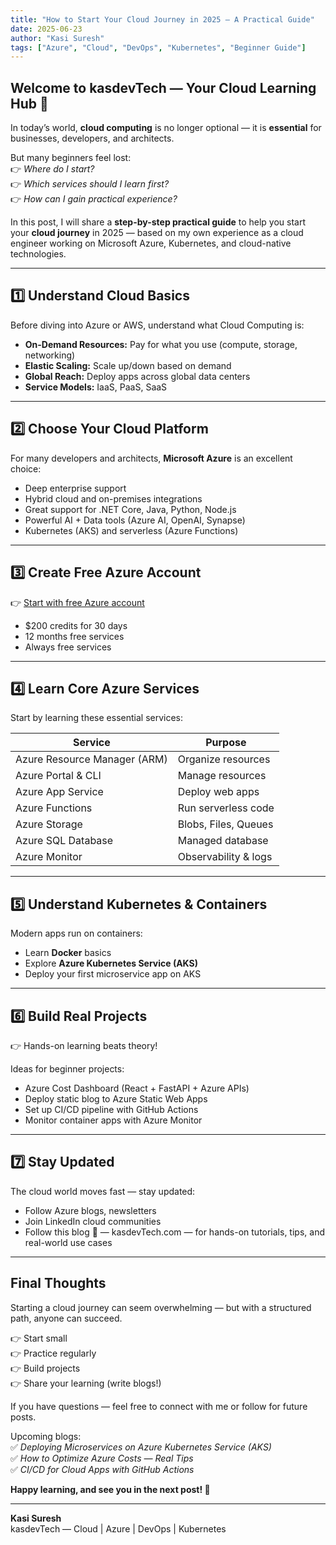 ```yaml
---
title: "How to Start Your Cloud Journey in 2025 — A Practical Guide"
date: 2025-06-23
author: "Kasi Suresh"
tags: ["Azure", "Cloud", "DevOps", "Kubernetes", "Beginner Guide"]
---
```


## Welcome to kasdevTech — Your Cloud Learning Hub 🚀

In today’s world, **cloud computing** is no longer optional — it is **essential** for businesses, developers, and architects.

But many beginners feel lost:  
👉 _Where do I start?_  
👉 _Which services should I learn first?_  
👉 _How can I gain practical experience?_

In this post, I will share a **step-by-step practical guide** to help you start your **cloud journey** in 2025 — based on my own experience as a cloud engineer working on Microsoft Azure, Kubernetes, and cloud-native technologies.

---

## 1️⃣ Understand Cloud Basics

Before diving into Azure or AWS, understand what Cloud Computing is:

- **On-Demand Resources:** Pay for what you use (compute, storage, networking)
- **Elastic Scaling:** Scale up/down based on demand
- **Global Reach:** Deploy apps across global data centers
- **Service Models:** IaaS, PaaS, SaaS

---

## 2️⃣ Choose Your Cloud Platform

For many developers and architects, **Microsoft Azure** is an excellent choice:

- Deep enterprise support  
- Hybrid cloud and on-premises integrations  
- Great support for .NET Core, Java, Python, Node.js  
- Powerful AI + Data tools (Azure AI, OpenAI, Synapse)  
- Kubernetes (AKS) and serverless (Azure Functions)

---

## 3️⃣ Create Free Azure Account

👉 [Start with free Azure account](https://azure.microsoft.com/en-us/free/)  
- $200 credits for 30 days  
- 12 months free services  
- Always free services

---

## 4️⃣ Learn Core Azure Services

Start by learning these essential services:

| Service | Purpose |
| ------- | ------- |
| Azure Resource Manager (ARM) | Organize resources |
| Azure Portal & CLI | Manage resources |
| Azure App Service | Deploy web apps |
| Azure Functions | Run serverless code |
| Azure Storage | Blobs, Files, Queues |
| Azure SQL Database | Managed database |
| Azure Monitor | Observability & logs |

---

## 5️⃣ Understand Kubernetes & Containers

Modern apps run on containers:

- Learn **Docker** basics
- Explore **Azure Kubernetes Service (AKS)**
- Deploy your first microservice app on AKS

---

## 6️⃣ Build Real Projects

👉 Hands-on learning beats theory!

Ideas for beginner projects:

- Azure Cost Dashboard (React + FastAPI + Azure APIs)  
- Deploy static blog to Azure Static Web Apps  
- Set up CI/CD pipeline with GitHub Actions  
- Monitor container apps with Azure Monitor

---

## 7️⃣ Stay Updated

The cloud world moves fast — stay updated:

- Follow Azure blogs, newsletters
- Join LinkedIn cloud communities
- Follow this blog 🚀 — kasdevTech.com — for hands-on tutorials, tips, and real-world use cases

---

## Final Thoughts

Starting a cloud journey can seem overwhelming — but with a structured path, anyone can succeed.

👉 Start small  
👉 Practice regularly  
👉 Build projects  
👉 Share your learning (write blogs!)

If you have questions — feel free to connect with me or follow for future posts.

Upcoming blogs:  
✅ *Deploying Microservices on Azure Kubernetes Service (AKS)*  
✅ *How to Optimize Azure Costs — Real Tips*  
✅ *CI/CD for Cloud Apps with GitHub Actions*

**Happy learning, and see you in the next post! 🚀**

---  
**Kasi Suresh**  
kasdevTech — Cloud | Azure | DevOps | Kubernetes

